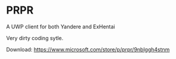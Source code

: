 # PRPR
A UWP client for both Yandere and ExHentai



Very dirty coding sytle.


Download:
https://www.microsoft.com/store/p/prpr/9nblggh4stnm
